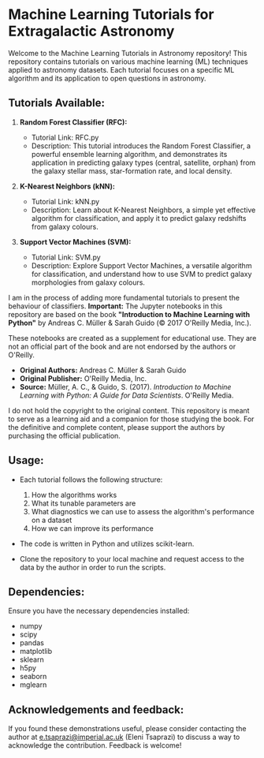 # Machine Learning Tutorials for Extragalactic Astronomy

Welcome to the Machine Learning Tutorials in Astronomy repository! This repository contains tutorials on various machine learning (ML) techniques applied to astronomy datasets. Each tutorial focuses on a specific ML algorithm and its application to open questions in astronomy.

## Tutorials Available:

1. **Random Forest Classifier (RFC):**
   - Tutorial Link: RFC.py
   - Description: This tutorial introduces the Random Forest Classifier, a powerful ensemble learning algorithm, and demonstrates its application in predicting galaxy types (central, satellite, orphan) from the galaxy stellar mass, star-formation rate, and local density.

2. **K-Nearest Neighbors (kNN):**
   - Tutorial Link: kNN.py
   - Description: Learn about K-Nearest Neighbors, a simple yet effective algorithm for classification, and apply it to predict galaxy redshifts from galaxy colours.

3. **Support Vector Machines (SVM):**
   - Tutorial Link: SVM.py
   - Description: Explore Support Vector Machines, a versatile algorithm for classification, and understand how to use SVM to predict galaxy morphologies from galaxy colours.

I am in the process of adding more fundamental tutorials to present the behaviour of classifiers. **Important:** The Jupyter notebooks in this repository are based on the book **"Introduction to Machine Learning with Python"** by Andreas C. Müller & Sarah Guido (© 2017 O'Reilly Media, Inc.).

These notebooks are created as a supplement for educational use. They are not an official part of the book and are not endorsed by the authors or O'Reilly.

- **Original Authors:** Andreas C. Müller & Sarah Guido
- **Original Publisher:** O'Reilly Media, Inc.
- **Source:** Müller, A. C., & Guido, S. (2017). *Introduction to Machine Learning with Python: A Guide for Data Scientists*. O'Reilly Media.

I do not hold the copyright to the original content. This repository is meant to serve as a learning aid and a companion for those studying the book. For the definitive and complete content, please support the authors by purchasing the official publication. 

## Usage:

- Each tutorial follows the following structure:
   1. How the algorithms works
   2. What its tunable parameters are
   3. What diagnostics we can use to assess the algorithm's performance on a dataset
   4. How we can improve its performance

- The code is written in Python and utilizes scikit-learn.

- Clone the repository to your local machine and request access to the data by the author in order to run the scripts.

## Dependencies:

Ensure you have the necessary dependencies installed:
- numpy
- scipy
- pandas
- matplotlib
- sklearn
- h5py
- seaborn
- mglearn


## Acknowledgements and feedback:

If you found these demonstrations useful, please consider contacting the author at e.tsaprazi@imperial.ac.uk (Eleni Tsaprazi) to discuss a way
to acknowledge the contribution. Feedback is welcome!

